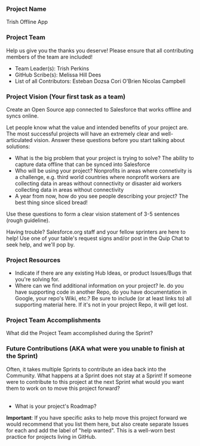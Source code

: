 ### Project Name
Trish Offline App

### Project Team
Help us give you the thanks you deserve! Please ensure that all contributing members of the team are included!
* Team Leader(s): Trish Perkins
* GitHub Scribe(s): Melissa Hill Dees
* List of all Contributors:
Esteban Dozsa
Cori O'Brien
Nicolas Campbell

### Project Vision (Your first task as a team)
Create an Open Source app connected to Salesforce that works offline and syncs online.

Let people know what the value and intended benefits of your project are. The most successful projects will have an extremely clear and well-articulated vision. Answer these questions before you start talking about solutions:
* What is the big problem that your project is trying to solve?  The ability to capture data offline that can be synced into Salesforce 
* Who will be using your project? Nonprofits in areas where connetivity is a challenge, e.g. third world countries where nonprofit workers are collecting data in areas without connectivity or disaster aid workers collecting data in areas without connectivity
* A year from now, how do you see people describing your project? The best thing since sliced bread!

Use these questions to form a clear vision statement of 3-5 sentences (rough guideline). 

Having trouble? Salesforce.org staff and your fellow sprinters are here to help! Use one of your table's request signs and/or post in the Quip Chat to seek help, and we'll pop by.


### Project Resources
* Indicate if there are any existing Hub Ideas, or product Issues/Bugs that you're solving for. 
* Where can we find additional information on your project? Ie. do you have supporting code in another Repo, do you have documentation in Google, your repo's Wiki, etc.? Be sure to include (or at least links to) all supporting material here. If it's not in your project Repo, it will get lost.

### Project Team Accomplishments
What did the Project Team accomplished during the Sprint?

### Future Contributions (AKA what were you unable to finish at the Sprint)
Often, it takes multiple Sprints to contribute an idea back into the Community. What happens at a Sprint does not stay at a Sprint! If someone were to contribute to this project at the next Sprint what would you want them to work on to move this project forward?<br><br>
* What is your project's Roadmap?

**Important**: If you have specific asks to help move this project forward we would recommend that you list them here, but also create separate Issues for each and add the label of "help wanted". This is a well-worn best practice for projects living in GitHub.
